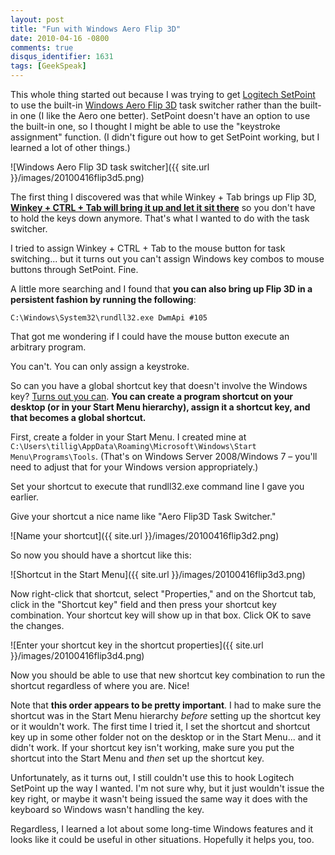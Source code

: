 ```yaml
---
layout: post
title: "Fun with Windows Aero Flip 3D"
date: 2010-04-16 -0800
comments: true
disqus_identifier: 1631
tags: [GeekSpeak]
---
```

This whole thing started out because I was trying to get [Logitech
SetPoint](http://www.logitech.com/en-us/support_downloads/downloads/mice/devices/5845?section=downloads&bit=&osid=14)
to use the built-in [Windows Aero Flip
3D](http://www.microsoft.com/windows/windows-vista/features/flip-3d.aspx)
task switcher rather than the built-in one (I like the Aero one better).
SetPoint doesn't have an option to use the built-in one, so I thought I
might be able to use the "keystroke assignment" function. (I didn't
figure out how to get SetPoint working, but I learned a lot of other
things.)

![Windows Aero Flip 3D task
switcher]({{ site.url }}/images/20100416flip3d5.png)

The first thing I discovered was that while Winkey + Tab brings up Flip
3D, [**Winkey + CTRL + Tab will bring it up and let it sit
there**](http://msmvps.com/blogs/vistadigitalmedia/archive/2006/10/12/How-To-Activate-Flip-3D-Task-Switching-In-Vista.aspx)
so you don't have to hold the keys down anymore. That's what I wanted to
do with the task switcher.

I tried to assign Winkey + CTRL + Tab to the mouse button for task
switching... but it turns out you can't assign Windows key combos to mouse
buttons through SetPoint. Fine.

A little more searching and I found that **you can also bring up Flip 3D
in a persistent fashion by running the following**:

`C:\Windows\System32\rundll32.exe DwmApi #105`

That got me wondering if I could have the mouse button execute an
arbitrary program.

You can't. You can only assign a keystroke.

So can you have a global shortcut key that doesn't involve the Windows
key? [Turns out you can](http://support.microsoft.com/kb/134552). **You
can create a program shortcut on your desktop (or in your Start Menu
hierarchy), assign it a shortcut key, and that becomes a global
shortcut.**

First, create a folder in your Start Menu. I created mine at
`C:\Users\tillig\AppData\Roaming\Microsoft\Windows\Start Menu\Programs\Tools`.
(That's on Windows Server 2008/Windows 7 – you'll need to adjust that
for your Windows version appropriately.)

Set your shortcut to execute that rundll32.exe command line I gave you
earlier.

Give your shortcut a nice name like "Aero Flip3D Task Switcher."

![Name your
shortcut]({{ site.url }}/images/20100416flip3d2.png)

So now you should have a shortcut like this:

![Shortcut in the Start
Menu]({{ site.url }}/images/20100416flip3d3.png)

Now right-click that shortcut, select "Properties," and on the Shortcut
tab, click in the "Shortcut key" field and then press your shortcut key
combination. Your shortcut key will show up in that box. Click OK to
save the changes.

![Enter your shortcut key in the shortcut
properties]({{ site.url }}/images/20100416flip3d4.png)

Now you should be able to use that new shortcut key combination to run
the shortcut regardless of where you are. Nice!

Note that **this order appears to be pretty important**. I had to make
sure the shortcut was in the Start Menu hierarchy *before* setting up
the shortcut key or it wouldn't work. The first time I tried it, I set
the shortcut and shortcut key up in some other folder not on the desktop
or in the Start Menu... and it didn't work. If your shortcut key isn't
working, make sure you put the shortcut into the Start Menu and *then*
set up the shortcut key.

Unfortunately, as it turns out, I still couldn't use this to hook
Logitech SetPoint up the way I wanted. I'm not sure why, but it just
wouldn't issue the key right, or maybe it wasn't being issued the same
way it does with the keyboard so Windows wasn't handling the key.

Regardless, I learned a lot about some long-time Windows features and it
looks like it could be useful in other situations. Hopefully it helps
you, too.

